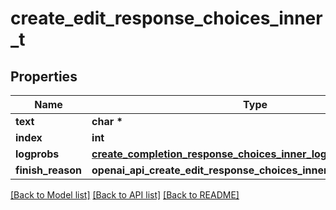 # create_edit_response_choices_inner_t

## Properties
Name | Type | Description | Notes
------------ | ------------- | ------------- | -------------
**text** | **char \*** |  | [optional] 
**index** | **int** |  | [optional] 
**logprobs** | [**create_completion_response_choices_inner_logprobs_t**](create_completion_response_choices_inner_logprobs.md) \* |  | [optional] 
**finish_reason** | **openai_api_create_edit_response_choices_inner_FINISHREASON_e** |  | [optional] 

[[Back to Model list]](../README.md#documentation-for-models) [[Back to API list]](../README.md#documentation-for-api-endpoints) [[Back to README]](../README.md)


